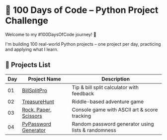 # 💯 100 Days of Code – Python Project Challenge

Welcome to my #100DaysOfCode journey! 🚀

I'm building 100 real-world Python projects – one project per day, practicing and applying what I learn.

## 📅 Projects List

| Day | Project Name     |                     Description                                               |
|-----|------------------|-------------------------------------------------------------------------------|
| 01  | [BillSplitPro](Day01_BillSplitPro/)               | Tip & bill split calculator with feedback    |
| 02  | [TreasureHunt](Day02_TreasureHunt/)               | Riddle-based adventure game                  |
| 03  | [Rock, Paper, Scissors](Day03_RockPaperScissors/) | Console game with ASCII art & score tracking |
| 04  | [PyPassword Generator](Day04_PyPasswordGenerator/) | Random password generator using lists & randomness |
